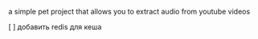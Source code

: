 a simple pet project that allows you to extract audio from youtube videos


[ ] добавить redis для кеша